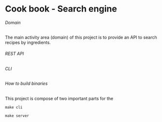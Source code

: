 # Cook book - Search engine

###### Domain
The main activity area (domain) of this project is to provide an API to search recipes by ingredients.

###### REST API

###### CLI


###### How to build binaries

This project is compose of two important parts for the 

```shell
make cli
```

```shell
make server
```